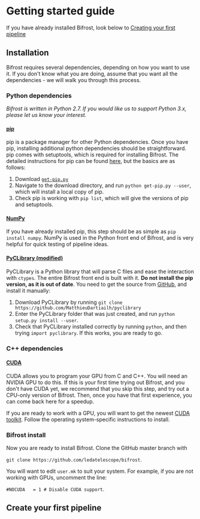 <!---
Currently using this book of tips : https://jacobian.org/writing/great-documentation/
-->

<!---
Should get a new user up and running in about 30 minutes.
-->

# Getting started guide

<!--- For a quick demo of Bifrost to whet your appetite, please check out our online demo at [GitHub Pages](bifrost.github.io). -->
 If you have already installed Bifrost, look below to [Creating your first pipeline](#tutorial)

## Installation

Bifrost requires several dependencies, depending on how you want to use it. If you don't know what you are doing, assume that you want all the dependencies - we will walk you through this process.

### Python dependencies

*Bifrost is written in Python 2.7. If you would like us to support Python 3.x, please let us know your interest.*

#### [pip](https://pip.pypa.io/en/stable/)

pip is a package manager for other Python dependencies. Once you have pip, installing additional python dependencies should be straightforward. pip comes with setuptools, which is required for installing Bifrost. The detailed instructions for pip can be found [here](https://pip.pypa.io/en/stable/installing/), but the basics are as follows:

1. Download [`get-pip.py`](https://bootstrap.pypa.io/get-pip.py)
2. Navigate to the download directory, and run `python get-pip.py --user`, which will install a local copy of pip. 
3. Check pip is working with `pip list`, which will give the versions of pip and setuptools. 

#### [NumPy](http://docs.scipy.org/doc/numpy/index.html)

If you have already installed pip, this step should be as simple as `pip install numpy`. NumPy is used in the Python front end of Bifrost, and is very helpful for quick testing of pipeline ideas.

#### [PyCLibrary (modified)](https://github.com/MatthieuDartiailh/pyclibrary)

PyCLibrary is a Python library that will parse C files and ease the interaction with `ctypes`. The entire Bifrost front end is built with it. **Do not install the pip version, as it is out of date**. You need to get the source from [GitHub](https://github.com/MatthieuDartiailh/pyclibrary), and install it manually:

1. Download PyCLibrary by running `git clone https://github.com/MatthieuDartiailh/pyclibrary`
2. Enter the PyCLibrary folder that was just created, and run `python setup.py install --user`. 
3. Check that PyCLibrary installed correctly by running `python`, and then trying `import pyclibrary`. If this works, you are ready to go.

### C++ dependencies

#### [CUDA](https://developer.nvidia.com/cuda-zone)

CUDA allows you to program your GPU from C and C++. You will need an NVIDIA GPU to do this. If this is your first time trying out Bifrost, and you don't have CUDA yet, we recommend that you skip this step, and try out a CPU-only version of Bifrost. Then, once you have that first experience, you can come back here for a speedup. 

If you are ready to work with a GPU, you will want to get the newest [CUDA toolkit](https://developer.nvidia.com/cuda-downloads). Follow the operating system-specific instructions to install.

### Bifrost install

Now you are ready to install Bifrost. Clone the GitHub master branch with 

`git clone https://github.com/ledatelescope/bifrost`. 

You will want to edit `user.mk` to suit your system. For example, if you are not working with GPUs, uncomment the line:

`#NOCUDA   = 1 # Disable CUDA support`. 

## <a name="tutorial">Create your first pipeline</a>